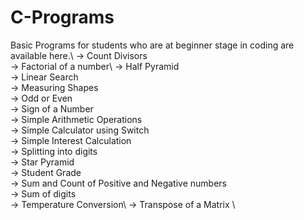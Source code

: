 # C-Programs

Basic Programs for students who are at beginner stage in coding are available here.\ 
-> Count Divisors\
-> Factorial of a number\ 
-> Half Pyramid \
-> Linear Search\
-> Measuring Shapes\
-> Odd or Even\
-> Sign of a Number\
-> Simple Arithmetic Operations\
-> Simple Calculator using Switch\
-> Simple Interest Calculation\
-> Splitting into digits\
-> Star Pyramid\
-> Student Grade\
-> Sum and Count of Positive and Negative numbers \
-> Sum of digits \
-> Temperature Conversion\ 
-> Transpose of a Matrix \
